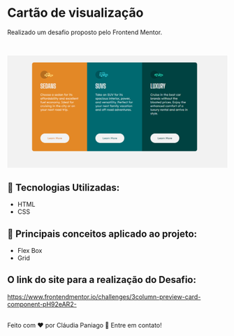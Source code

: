# Cartão de visualização

<p>Realizado um desafio proposto pelo Frontend Mentor.</p>
<br>

![image](/assets/preview_img.png)
<br>

## :rocket: Tecnologias Utilizadas: <br>
* HTML 
* CSS 

## :memo: Principais conceitos aplicado ao projeto: <br>
* Flex Box
* Grid

## O link do site para a realização do Desafio: <br> 
https://www.frontendmentor.io/challenges/3column-preview-card-component-pH92eAR2-

<br />
<span> Feito com ❤️ por Cláudia Paniago 👋 Entre em contato! </span> 
